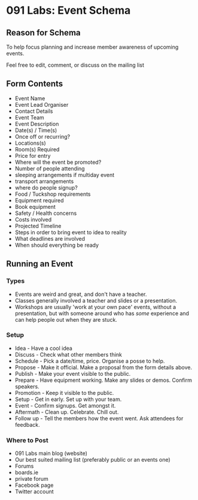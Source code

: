 # 091 Labs: Event Schema #

## Reason for Schema ##

To help focus planning and increase member awareness of upcoming events.

Feel free to edit, comment, or discuss on the mailing list

## Form Contents ##

* Event Name
* Event Lead Organiser
* Contact Details
* Event Team
* Event Description
* Date(s) / Time(s)
* Once off or recurring?
* Locations(s)
* Room(s) Required
* Price for entry
* Where will the event be promoted?
* Number of people attending
* sleeping arrangements if multiday event
* transport arrangements
* where do people signup?
* Food / Tuckshop requirements
* Equipment required
* Book equipment
* Safety / Health concerns
* Costs involved
* Projected Timeline
* Steps in order to bring event to idea to reality
* What deadlines are involved
* When should everything be ready

## Running an Event ##

### Types ###

* Events are weird and great, and don't have a teacher.
* Classes generally involved a teacher and slides or a presentation.
* Workshops are usually 'work at your own pace' events, without a presentation, but with someone around who has *some* experience and can help people out when they are stuck.

### Setup ###

* Idea - Have a cool idea
* Discuss - Check what other members think
* Schedule - Pick a date/time, price.  Organise a posse to help.
* Propose - Make it official. Make a proposal from the form details above.
* Publish - Make your event visible to the public.
* Prepare - Have equipment working. Make any slides or demos. Confirm speakers.
* Promotion - Keep it visible to the public.
* Setup - Get in early. Set up with your team.
* Event - Confirm signups. Get amongst it.
* Aftermath - Clean up. Celebrate. Chill out.
* Follow up - Tell the members how the event went. Ask attendees for feedback.

### Where to Post ###

* 091 Labs main blog (website)
* Our best suited mailing list (preferably public or an events one)
* Forums
* boards.ie
* private forum
* Facebook page
* Twitter account
